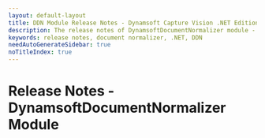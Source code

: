 ```yaml
---
layout: default-layout
title: DDN Module Release Notes - Dynamsoft Capture Vision .NET Edition
description: The release notes of DynamsoftDocumentNormalizer module - Dynamsoft Capture Vision .NET Edition.
keywords: release notes, document normalizer, .NET, DDN
needAutoGenerateSidebar: true
noTitleIndex: true
---
```


# Release Notes - DynamsoftDocumentNormalizer Module
